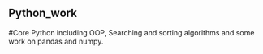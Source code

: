 ## Python_work
#Core Python including OOP, Searching and sorting algorithms and some work on pandas and numpy.
